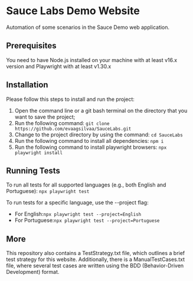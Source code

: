 # Sauce Labs Demo Website
Automation of some scenarios in the Sauce Demo web application.

## Prerequisites
You need to have Node.js installed on your machine with at least v16.x version and Playwright with at least v1.30.x

## Installation
Please follow this steps to install and run the project:
1. Open the command line or a git bash terminal on the directory that you want to save the project;
2. Run the following command: ```git clone https://github.com/evaagsilvaa/SauceLabs.git```
3. Change to the project directory by using the command: ```cd SauceLabs```
4. Run the following command to install all dependencies: ```npm i```
5. Run the following command to install playwright browsers: ```npx playwright install```

## Running Tests
To run all tests for all supported languages (e.g., both English and Portuguese): ```npx playwright test```

To run tests for a specific language, use the --project flag:
- For English:```npx playwright test --project=English```
- For Portuguese:```npx playwright test --project=Portuguese```

## More
This repository also contains a TestStrategy.txt file, which outlines a brief test strategy for this website. Additionally, there is a ManualTestCases.txt file, where several test cases are written using the BDD (Behavior-Driven Development) format.
